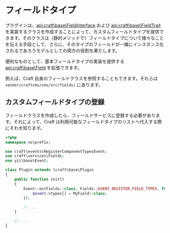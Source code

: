 # フィールドタイプ

プラグインは、<api:craft\base\FieldInterface> および <api:craft\base\FieldTrait> を実装するクラスを作成することによって、カスタムフィールドタイプを提供できます。そのクラスは（静的メソッドで）フィールドタイプについて様々なことを伝える手段として、さらに、そのタイプのフィールドが一緒にインスタンス化されるであろうモデルとしての両方の役割を果たします。

便利なものとして、基本フィールドタイプの実装を提供する <api:craft\base\Field> を拡張できます。

例えば、Craft 自身のフィールドクラスを参照することもできます。それらは `vendor/craftcms/cms/src/fields/` にあります。

## カスタムフィールドタイプの登録

フィールドクラスを作成したら、フィールドサービスに登録する必要があります。それによって、Craft は利用可能なフィールドタイプのリストへ代入する際にそれを知ります。

```php
<?php
namespace ns\prefix;

use craft\events\RegisterComponentTypesEvent;
use craft\services\Fields;
use yii\base\Event;

class Plugin extends \craft\base\Plugin
{
    public function init()
    {
        Event::on(Fields::class, Fields::EVENT_REGISTER_FIELD_TYPES, function(RegisterComponentTypesEvent $event) {
            $event->types[] = MyField::class;
        });

        // ...
    }

    // ...
}
```